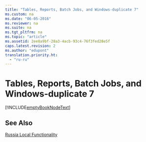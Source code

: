 ```yaml
---
title: "Tables, Reports, Batch Jobs, and Windows-duplicate 7"
ms.custom: na
ms.date: "06-05-2016"
ms.reviewer: na
ms.suite: na
ms.tgt_pltfrm: na
ms.topic: "article"
ms.assetid: 2ee8a9bf-28a3-4acb-93c4-76f3fed28e5f
caps.latest.revision: 2
ms.author: "edupont"
translation.priority.ht: 
  - "ru-ru"
---
```

# Tables, Reports, Batch Jobs, and Windows-duplicate 7
[!INCLUDE[emptyBookNodeText](../../Finance/includes/emptybooknodetext_md.md)]  
  
## See Also  
 [Russia Local Functionality](../../LocalFunctionalityForMicrosoftDynamicsNav2016/Russia/russia-local-functionality.md)